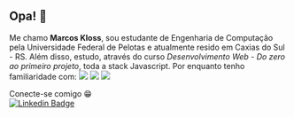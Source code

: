 ## Opa! 🤙

Me chamo **Marcos Kloss**, sou estudante de Engenharia de Computação pela Universidade Federal de Pelotas e atualmente resido em Caxias do Sul - RS. Além disso, estudo, através do curso *Desenvolvimento Web - Do zero ao primeiro projeto*, toda a stack Javascript. Por enquanto tenho familiaridade com:
 [![](https://img.shields.io/badge/-JavaScript-gold?style=flat-square&logo=Javascript&logoColor=black)]()
 [![](https://img.shields.io/badge/-CSS-blue?style=flat-square&logo=CSS3&logoColor=white)]()
 [![](https://img.shields.io/badge/-CSS-orange?style=flat-square&logo=HTML5&logoColor=white)]()

Conecte-se comigo 😁 <br>
 [![Linkedin Badge](https://img.shields.io/badge/-marcoskloss-blue?style=flat-square&logo=Linkedin&logoColor=white&link=https://www.linkedin.com/in/marcoskloss/)](https://www.linkedin.com/in/marcos-kloss/)



